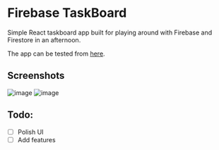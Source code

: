 # Firebase TaskBoard

Simple React taskboard app built for playing around with Firebase and Firestore in an afternoon.

The app can be tested from [here](http://fire-taskboard.web.app/).

## Screenshots
![image](https://user-images.githubusercontent.com/9640455/116829886-d916c100-aba6-11eb-91ab-dc3dc6e5a884.png)
![image](https://user-images.githubusercontent.com/9640455/116829896-e764dd00-aba6-11eb-9573-ab00f24f41ba.png)

## Todo:

- [ ] Polish UI
- [ ] Add features
